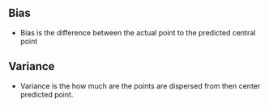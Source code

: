 
## Bias
- Bias is the difference between the actual point to the predicted central point

## Variance
- Variance is the how much are the points are dispersed from then center predicted point.

